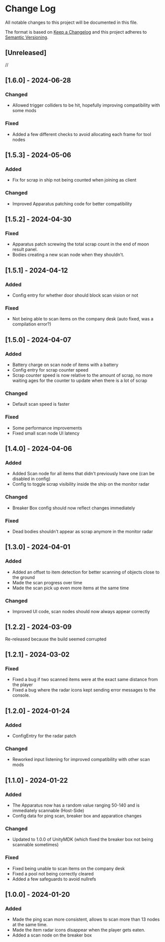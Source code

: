 # Change Log
All notable changes to this project will be documented in this file.

The format is based on [Keep a Changelog](http://keepachangelog.com/)
and this project adheres to [Semantic Versioning](http://semver.org/).

## [Unreleased]

//

## [1.6.0] - 2024-06-28

### Changed
- Allowed trigger colliders to be hit, hopefully improving compatibility with some mods

### Fixed
- Added a few different checks to avoid allocating each frame for tool nodes

## [1.5.3] - 2024-05-06

### Added
- Fix for scrap in ship not being counted when joining as client

### Changed
- Improved Apparatus patching code for better compatibility

## [1.5.2] - 2024-04-30

### Fixed
- Apparatus patch screwing the total scrap count in the end of moon result panel.
- Bodies creating a new scan node when they shouldn't.

## [1.5.1] - 2024-04-12

### Added
- Config entry for whether door should block scan vision or not

### Fixed
- Not being able to scan items on the company desk (auto fixed, was a compilation error?)

## [1.5.0] - 2024-04-07

### Added
- Battery charge on scan node of items with a battery
- Config entry for scrap counter speed
- Scrap counter speed is now relative to the amount of scrap, no more waiting ages for the counter to update when there is a lot of scrap

### Changed
- Default scan speed is faster

### Fixed
- Some performance improvements
- Fixed small scan node UI latency

## [1.4.0] - 2024-04-06

### Added
- Added Scan node for all items that didn't previously have one (can be disabled in config)
- Config to toggle scrap visibility inside the ship on the monitor radar

### Changed
- Breaker Box config should now reflect changes immediately

### Fixed
- Dead bodies shouldn't appear as scrap anymore in the monitor radar

## [1.3.0] - 2024-04-01

### Added
- Added an offset to item detection for better scanning of objects close to the ground
- Made the scan progress over time
- Made the scan pick up even more items at the same time

### Changed
- Improved UI code, scan nodes should now always appear correctly

## [1.2.2] - 2024-03-09

Re-released because the build seemed corrupted

## [1.2.1] - 2024-03-02

### Fixed
- Fixed a bug if two scanned items were at the exact same distance from the player
- Fixed a bug where the radar icons kept sending error messages to the console.

## [1.2.0] - 2024-01-24

### Added
- ConfigEntry for the radar patch

### Changed
- Reworked input listening for improved compatibility with other scan mods

## [1.1.0] - 2024-01-22

### Added
- The Apparatus now has a random value ranging 50-140 and is immediately scannable (Host-Side)
- Config data for ping scan, breaker box and apparatice changes

### Changed
- Updated to 1.0.0 of UnityMDK (which fixed the breaker box not being scannable sometimes)

### Fixed
- Fixed being unable to scan items on the company desk
- Fixed a pool not being correctly cleared
- Added a few safeguards to avoid nullrefs

## [1.0.0] - 2024-01-20

### Added
- Made the ping scan more consistent, allows to scan more than 13 nodes at the same time.
- Made the item radar icons disappear when the player gets eaten.
- Added a scan node on the breaker box
